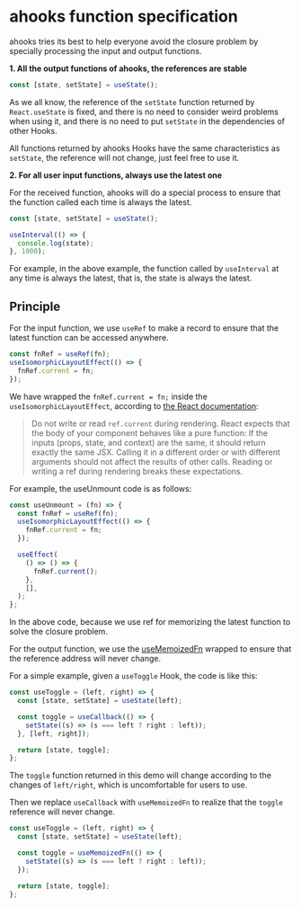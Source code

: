 # ahooks function specification

ahooks tries its best to help everyone avoid the closure problem by specially processing the input and output functions.

**1. All the output functions of ahooks, the references are stable**

```ts
const [state, setState] = useState();
```

As we all know, the reference of the `setState` function returned by `React.useState` is fixed, and there is no need to consider weird problems when using it, and there is no need to put `setState` in the dependencies of other Hooks.

All functions returned by ahooks Hooks have the same characteristics as `setState`, the reference will not change, just feel free to use it.

**2. For all user input functions, always use the latest one**

For the received function, ahooks will do a special process to ensure that the function called each time is always the latest.

```ts
const [state, setState] = useState();

useInterval(() => {
  console.log(state);
}, 1000);
```

For example, in the above example, the function called by `useInterval` at any time is always the latest, that is, the state is always the latest.

## Principle

For the input function, we use `useRef` to make a record to ensure that the latest function can be accessed anywhere.

```js
const fnRef = useRef(fn);
useIsomorphicLayoutEffect(() => {
  fnRef.current = fn;
});
```

We have wrapped the `fnRef.current = fn;` inside the `useIsomorphicLayoutEffect`, according to [the React documentation](https://beta.reactjs.org/apis/useref):

> Do not write or read `ref.current` during rendering.
> React expects that the body of your component behaves like a pure function:
> If the inputs (props, state, and context) are the same, it should return exactly the same JSX.
> Calling it in a different order or with different arguments should not affect the results of other calls.
> Reading or writing a ref during rendering breaks these expectations.

For example, the useUnmount code is as follows:

```js
const useUnmount = (fn) => {
  const fnRef = useRef(fn);
  useIsomorphicLayoutEffect(() => {
    fnRef.current = fn;
  });

  useEffect(
    () => () => {
      fnRef.current();
    },
    [],
  );
};
```

In the above code, because we use ref for memorizing the latest function to solve the closure problem.

For the output function, we use the [useMemoizedFn](/zh-CN/hooks/use-memoized-fn) wrapped to ensure that the reference address will never change.

For a simple example, given a `useToggle` Hook, the code is like this:

```js
const useToggle = (left, right) => {
  const [state, setState] = useState(left);

  const toggle = useCallback(() => {
    setState((s) => (s === left ? right : left));
  }, [left, right]);

  return [state, toggle];
};
```

The `toggle` function returned in this demo will change according to the changes of `left/right`, which is uncomfortable for users to use.

Then we replace `useCallback` with `useMemoizedFn` to realize that the `toggle` reference will never change.

```js
const useToggle = (left, right) => {
  const [state, setState] = useState(left);

  const toggle = useMemoizedFn(() => {
    setState((s) => (s === left ? right : left));
  });

  return [state, toggle];
};
```
